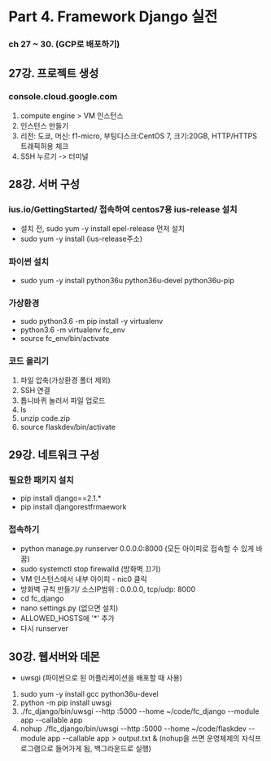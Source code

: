# Part 4. Framework Django 실전
### ch 27 ~ 30. (GCP로 배포하기)
## 27강. 프로젝트 생성
### console.cloud.google.com
1. compute engine > VM 인스턴스
2. 인스턴스 만들기
3. 리전: 도쿄, 머신: f1-micro, 부팅디스크:CentOS 7, 크기:20GB, HTTP/HTTPS 트래픽허용 체크
4. SSH 누르기 -> 터미널

## 28강. 서버 구성
### ius.io/GettingStarted/ 접속하여 centos7용 ius-release 설치
- 설치 전, sudo yum -y install epel-release 먼저 설치
- sudo yum -y install (ius-release주소)

### 파이썬 설치
- sudo yum -y install python36u python36u-devel python36u-pip

### 가상환경
- sudo python3.6 -m pip install -y virtualenv
- python3.6 -m virtualenv fc_env
- source fc_env/bin/activate

### 코드 올리기
1. 파일 압축(가상환경 폴더 제외)
2. SSH 연결
3. 톱니바퀴 눌러서 파일 업로드
4. ls
5. unzip code.zip
6. source flaskdev/bin/activate

## 29강. 네트워크 구성
### 필요한 패키지 설치
- pip install django==2.1.*
- pip install djangorestfrmaework

### 접속하기
- python manage.py runserver 0.0.0.0:8000 (모든 아이피로 접속할 수 있게 바꿈)
- sudo systemctl stop firewalld (방화벽 끄기)
- VM 인스턴스에서 내부 아이피 - nic0 클릭
- 방화벽 규칙 만들기/ 소스IP범위 : 0.0.0.0, tcp/udp: 8000
- cd fc_django
- nano settings.py (없으면 설치)
- ALLOWED_HOSTS에 '*' 추가
- 다시 runserver

## 30강. 웹서버와 데몬
- uwsgi (파이썬으로 된 어플리케이션을 배포할 때 사용)
1. sudo yum -y install gcc python36u-devel
2. python -m pip install uwsgi
3. ./fc_django/bin/uwsgi --http :5000 --home ~/code/fc_django --module app --callable app
4. nohup ./flc_django/bin/uwsgi --http :5000 --home ~/code/flaskdev --module app --callable app  > output.txt & (nohup을 쓰면 운영체제의 자식프로그램으로 들어가게 됨, 백그라운드로 실행)
<!--stackedit_data:
eyJoaXN0b3J5IjpbLTE1NzgxMDgxMTJdfQ==
-->